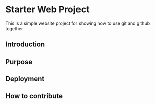 # Starter Web Project

This is a simple website project for showing how to use git and github together

## Introduction

## Purpose

## Deployment

## How to contribute 